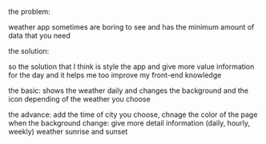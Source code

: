 the problem:

weather app sometimes are boring to see and has the minimum amount of data that you need 

the solution:

so the solution that I think is style the app and give more value information for the day and it helps me too improve my front-end knowledge


the basic: 
shows the weather daily and changes the background and the icon depending of the weather you choose

the advance:
add the time of city you choose, chnage the color of the page when the background change: give more detail information (daily, hourly, weekly) weather sunrise and sunset
